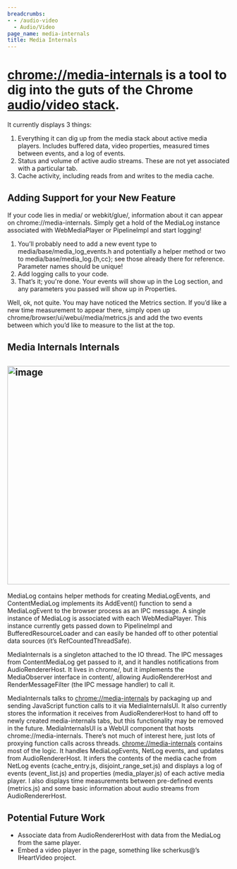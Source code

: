 ```yaml
---
breadcrumbs:
- - /audio-video
  - Audio/Video
page_name: media-internals
title: Media Internals
---
```


# [chrome://media-internals](javascript:void(0);) is a tool to dig into the guts of the Chrome [audio/video stack](/audio-video).

It currently displays 3 things:

1.  Everything it can dig up from the media stack about active media
            players. Includes buffered data, video properties, measured times
            between events, and a log of events.
2.  Status and volume of active audio streams. These are not yet
            associated with a particular tab.
3.  Cache activity, including reads from and writes to the media cache.

## Adding Support for your New Feature

If your code lies in media/ or webkit/glue/, information about it can appear on
chrome://media-internals. Simply get a hold of the MediaLog instance associated
with WebMediaPlayer or PipelineImpl and start logging!

1.  You’ll probably need to add a new event type to
            media/base/media_log_events.h and potentially a helper method or two
            to media/base/media_log.{h,cc}; see those already there for
            reference. Parameter names should be unique!
2.  Add logging calls to your code.
3.  That’s it; you're done. Your events will show up in the Log section,
            and any parameters you passed will show up in Properties.

Well, ok, not quite. You may have noticed the Metrics section. If you’d like a
new time measurement to appear there, simply open up
chrome/browser/ui/webui/media/metrics.js and add the two events between which
you’d like to measure to the list at the top.

## Media Internals Internals

## <img alt="image" src="https://docs.google.com/a/chromium.org/drawings/image?id=sBsZFnDZRDJWcztz8vkkn6Q&w=622&h=495&rev=214&ac=1" height=495px; width=622px;>

MediaLog contains helper methods for creating MediaLogEvents, and
ContentMediaLog implements its AddEvent() function to send a MediaLogEvent to
the browser process as an IPC message. A single instance of MediaLog is
associated with each WebMediaPlayer. This instance currently gets passed down to
PipelineImpl and BufferedResourceLoader and can easily be handed off to other
potential data sources (it’s RefCountedThreadSafe).

MediaInternals is a singleton attached to the IO thread. The IPC messages from
ContentMediaLog get passed to it, and it handles notifications from
AudioRendererHost. It lives in chrome/, but it implements the MediaObserver
interface in content/, allowing AudioRendererHost and RenderMessageFilter (the
IPC message handler) to call it.

MediaInternals talks to [chrome://media-internals](javascript:void(0);) by
packaging up and sending JavaScript function calls to it via MediaInternalsUI.
It also currently stores the information it receives from AudioRendererHost to
hand off to newly created media-internals tabs, but this functionality may be
removed in the future.
MediaInternalsUI is a WebUI component that hosts chrome://media-internals.
There’s not much of interest here, just lots of proxying function calls across
threads.
[chrome://media-internals](javascript:void(0);) contains most of the logic. It
handles MediaLogEvents, NetLog events, and updates from AudioRendererHost. It
infers the contents of the media cache from NetLog events (cache_entry.js,
disjoint_range_set.js) and displays a log of events (event_list.js) and
properties (media_player.js) of each active media player. I also displays time
measurements between pre-defined events (metrics.js) and some basic information
about audio streams from AudioRendererHost.

## Potential Future Work

*   Associate data from AudioRendererHost with data from the MediaLog
            from the same player.
*   Embed a video player in the page, something like scherkus@’s
            IHeartVideo project.